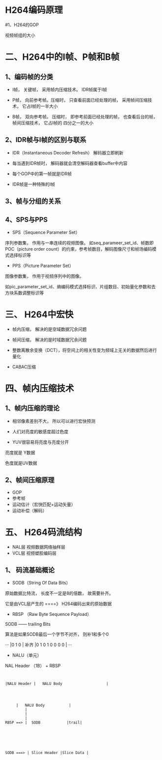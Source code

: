 # H264编码原理

#1、H264的GOP


视频帧组的大小


# 二、H264中的I帧、P帧和B帧

## 1、编码帧的分类

- I帧， 关键帧， 采用帧内压缩技术。 IDR帧属于I帧

- P帧， 向前参考帧。压缩时， 只查看前面已经处理的帧， 采用帧间压缩技术， 它占I帧的一半大小

- B帧， 双向参考帧。 压缩时， 即参考前面已经处理的帧， 也查看后台的帧， 帧间压缩技术， 它占I帧的 四分之一的大小

## 2、IDR帧与I帧的区别与联系


- IDR（Instantaneous Decoder Refresh） 解码器立即刷新

- 每当遇到IDR帧时， 解码器就会清空解码器查看buffer中内容

- 每个GOP中的第一帧就是IDR帧

- IDR帧是一种特殊的I帧

## 3、帧与分组的关系



## 4、SPS与PPS

-  SPS（Sequence Parameter Set） 

序列参数集， 作用与一串连续的视频图像。
如seq_parameer_set_id、帧数即POC（picture order count）的约束，参考帧数目，解码图像尺寸和帧场编码模式选择标识等

- PPS（Picture Parameter Set）

图像参数集， 作用于视频序列中的图像。

如pic_parameter_set_id、熵编码模式选择标识、片组数目、初始量化参数和去方块系数调整标识等

# 三、 H264中宏快

- 帧内压缩， 解决的是空域数据冗余问题

- 帧间压缩， 解决的是时域数据冗余问题

- 整数离散余变换（DCT），将空间上的相关性变为频域上无关的数据然后进行量化

- CABAC压缩


# 四、帧内压缩技术


## 1、帧内压缩的理论

- 相邻像素差别不大， 所以可以进行宏快预测

- 人们对亮度的敏感度超过色度

- YUV很容易将亮度与亮度分开 

亮度就是 Y数据

色度就是UV数据

## 2、帧间压缩原理

- GOP
- 参考帧
- 运动估计（宏快匹配+运动矢量）
- 运动补偿（解码）




# 五、 H264码流结构

- NAL层  视频数据网络抽样层
- VCL层   视频塑胶编码层



## 1、 码流基础概论

- SODB（String Of Data  Bits）

原始数据比特流， 长度不一定是8的倍数， 故需要补齐。

它是由VCL层产生的  ====》 H264编码出来的原始数据
 
- RBSP （Raw Byte Sequence Payload）

SODB —— trailing Bits


算法是如果SODB最后一个字节不对齐， 则补1和多个0


···
    |0 1 0            |
补齐
    |0 1 0  1 0 0 0 0 |
···




- NALU（单元）

NAL Header （1B） + RBSP




```


|NALU Header |   NALU Body                    |
                        
						
						
						
	 |   NALU Body           |
         |
		 |
		 |
RBSP ==> |  SODB 		    |trail|






SODB ===> | Slice Header |Slice Data |
		 
```